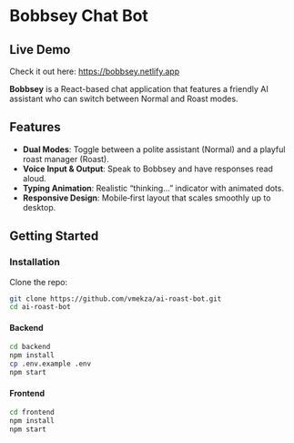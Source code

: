 # Bobbsey Chat Bot

## Live Demo

Check it out here: https://bobbsey.netlify.app

**Bobbsey** is a React-based chat application that features a friendly AI assistant who can switch between Normal and Roast modes.

## Features

- **Dual Modes**: Toggle between a polite assistant (Normal) and a playful roast manager (Roast).
- **Voice Input & Output**: Speak to Bobbsey and have responses read aloud.
- **Typing Animation**: Realistic “thinking…” indicator with animated dots.
- **Responsive Design**: Mobile‑first layout that scales smoothly up to desktop.

## Getting Started

### Installation

Clone the repo:

```bash
git clone https://github.com/vmekza/ai-roast-bot.git
cd ai-roast-bot
```

#### Backend

```bash
cd backend
npm install
cp .env.example .env
npm start
```

#### Frontend

```bash
cd frontend
npm install
npm start
```
